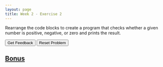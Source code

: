 ```yaml
---
layout: page
title: Week 2 - Exercise 2
---
```


Rearrange the code blocks to create a program that checks whether a given number is positive, negative, or zero and prints the result.

<div id="sortableTrash" class="sortable-code"></div> 
<div id="sortable" class="sortable-code"></div> 
<div style="clear:both;"></div> 
<p> 
    <input id="feedbackLink" value="Get Feedback" type="button" /> 
    <input id="newInstanceLink" value="Reset Problem" type="button" /> 
</p> 
<script type="text/javascript"> 
(function(){
  var initial = "number1 = 3\n" +
    "current_measurement = 92 #distractor\n" +
    "is_positive = number1 > 0\n" +
    "is_negative = number1 < 0\n" +
    "is_zero = number1 == 0\n" +
    "print(&quot;Positive:&quot;, is_positive)\n"
    "print(&quot;Negative:&quot;, is_negative)\n" +
    "print(&quot;Zero:&quot;, is_zero)"
    ;
  var parsonsPuzzle = new ParsonsWidget({
    "sortableId": "sortable",
    "max_wrong_lines": 10,
    "grader": ParsonsWidget._graders.LineBasedGrader,
    "exec_limit": 2500,
    "can_indent": true,
    "x_indent": 50,
    "lang": "en",
    "show_feedback": true,
    "trashId": "sortableTrash"
  });
  parsonsPuzzle.init(initial);
  parsonsPuzzle.shuffleLines();
  $("#newInstanceLink").click(function(event){ 
      event.preventDefault(); 
      parsonsPuzzle.shuffleLines(); 
  }); 
  $("#feedbackLink").click(function(event){ 
      event.preventDefault(); 
      parsonsPuzzle.getFeedback(); 
  }); 
})(); 
</script>

## [Bonus](./bonus_ex.html)
